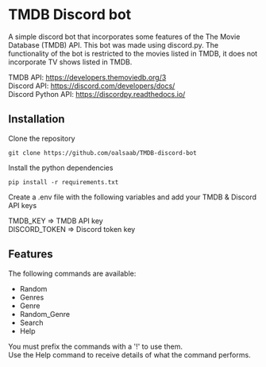 # TMDB Discord bot

A simple discord bot that incorporates some features of the The Movie Database (TMDB) API. This bot was made using discord.py. 
The functionality of the bot is restricted to the movies listed in TMDB, it does not incorporate TV shows listed in TMDB. <br />

TMDB API: https://developers.themoviedb.org/3 <br />
Discord API: https://discord.com/developers/docs/ <br />
Discord Python API: https://discordpy.readthedocs.io/ <br />

## Installation

Clone the repository

``` git clone https://github.com/oalsaab/TMDB-discord-bot ```

Install the python dependencies

``` pip install -r requirements.txt ```

Create a .env file with the following variables and add your TMDB & Discord API keys

TMDB_KEY => TMDB API key <br />
DISCORD_TOKEN => Discord token key

## Features

The following commands are available:

* Random
* Genres
* Genre
* Random_Genre
* Search
* Help

You must prefix the commands with a '!' to use them. <br />
Use the Help command to receive details of what the command performs.

